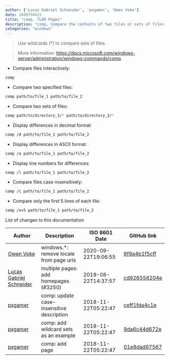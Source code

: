 ```yaml
---
author: ['Lucas Gabriel Schneider', 'pxgamer', 'Owen Voke']
date: 1600794415
title: "comp, TLDR Pages"
description: "comp, Compare the contents of two files or sets of files."
categories: "windows"
---
```

> Use wildcards (*) to compare sets of files.

> More information: <https://docs.microsoft.com/windows-server/administration/windows-commands/comp>.

- Compare files interactively:

```bash
comp
```

- Compare two specified files:

```bash
comp path/to/file_1 path/to/file_2
```

- Compare two sets of files:

```bash
comp path/to/directory_1/* path/to/directory_2/*
```

- Display differences in decimal format:

```bash
comp /d path/to/file_1 path/to/file_2
```

- Display differences in ASCII format:

```bash
comp /a path/to/file_1 path/to/file_2
```

- Display line numbers for differences:

```bash
comp /l path/to/file_1 path/to/file_2
```

- Compare files case-insensitively:

```bash
comp /c path/to/file_1 path/to/file_2
```

- Compare only the first 5 lines of each file:

```bash
comp /n=5 path/to/file_1 path/to/file_2
```
List of changes to this documentation


Author | Description | ISO 8601 Date | GitHub link
------|-----|-----|-----
[Owen Voke](mailto:development@voke.dev) | windows.*: remove locale from page urls | 2020-09-22T19:06:55 | [8f9a4b1f5cff](https://github.com/tldr-pages/tldr/commit/8f9a4b1f5cff138652665e9756a1a13466029fed)
[Lucas Gabriel Schneider](mailto:lucas.schneider@sap.com) | multiple pages: add homepages (#3250) | 2019-08-22T14:37:57 | [cd926556204e](https://github.com/tldr-pages/tldr/commit/cd926556204e9b8d34858b141886c675e8e0b83a)
[pxgamer](mailto:owzie123@gmail.com) | comp: update case-insensitive description | 2018-11-22T05:22:47 | [ceff1fda4c1e](https://github.com/tldr-pages/tldr/commit/ceff1fda4c1edad46924669922fe19477ea60cb3)
[pxgamer](mailto:owzie123@gmail.com) | comp: add wildcard sets as an example | 2018-11-22T05:22:47 | [9da6c44d672e](https://github.com/tldr-pages/tldr/commit/9da6c44d672ec90bce0fcc32ae2e57822792c582)
[pxgamer](mailto:owzie123@gmail.com) | comp: add page | 2018-11-22T05:22:47 | [01e8dad97567](https://github.com/tldr-pages/tldr/commit/01e8dad9756775affc23e521d42b3c891d956f93)

